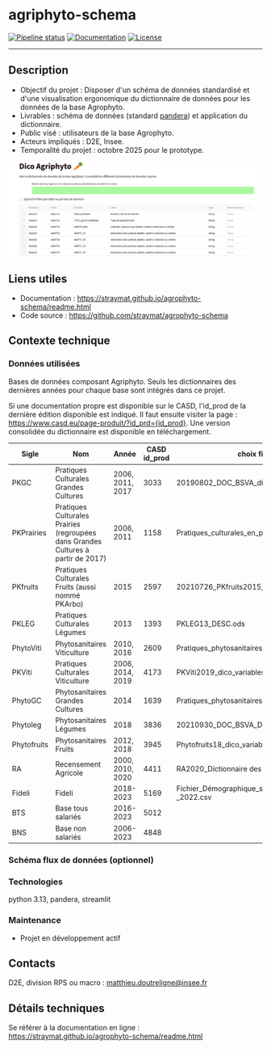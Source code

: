 # agriphyto-schema

[![Pipeline status](https://github.com/straymat/agrophyto-schema/actions/workflows/ci.yml/badge.svg)](https://github.com/straymat/agrophyto-schema/actions)
[![Documentation](https://img.shields.io/badge/docs-latest-blue.svg)](https://straymat.github.io/agrophyto-schema/readme.html)
[![License](https://img.shields.io/gitlab/license/strayMat/agriphyto-schema)](https://gitlab.com/strayMat/agriphyto-schema/-/blob/main/LICENSE)

---

## Description

- Objectif du projet : Disposer d'un schéma de données standardisé et d'une visualisation ergonomique du dictionnaire de données pour les données de la base Agrophyto.
- Livrables : schéma de données (standard [pandera](https://pandera.readthedocs.io/en/stable/)) et application du dictionnaire.
- Public visé : utilisateurs de la base Agrophyto.
- Acteurs impliqués : D2E, Insee.
- Temporalité du projet : octobre 2025 pour le prototype.

![Aperçu du projet](docs/source/_static/app_capture.png)

## Liens utiles

- Documentation : https://straymat.github.io/agrophyto-schema/readme.html
- Code source : https://github.com/straymat/agrophyto-schema

## Contexte technique

### Données utilisées

Bases de données composant Agriphyto. Seuls les dictionnaires des dernières
années pour chaque base sont intégrés dans ce projet.

Si une documentation propre est disponible sur le CASD, l'id_prod de la dernière
édition disponible est indiqué. Il faut ensuite visiter la page :
https://www.casd.eu/page-produit/?id_prd={id_prod}. Une version consolidée du
dictionnaire est disponible en téléchargement.

| Sigle | Nom | Année | CASD id_prod | choix fichier source nomenclature | intégrée |
|-------|-----|-------|--------------|-----------------------------------|----------|
| PKGC | Pratiques Culturales Grandes Cultures | 2006, 2011, 2017 | 3033 | 20190802_DOC_BSVA_dico_variables_PKGC2017.ods | |
| PKPrairies | Pratiques Culturales Prairies (regroupées dans Grandes Cultures à partir de 2017) | 2006, 2011 | 1158 | Pratiques_culturales_en_prairie_-_2011.csv |✅ |
| PKfruits | Pratiques Culturales Fruits (aussi nommé PKArbo) | 2015 | 2597 | 20210726_PKfruits2015_dico_variables.ods | |
| PKLEG | Pratiques Culturales Légumes | 2013 | 1393 | PKLEG13_DESC.ods | |
| PhytoViti | Phytosanitaires Viticulture | 2010, 2016 | 2609 | Pratiques_phytosanitaires_en_viticulture_-_2016.csv|✅|
| PKViti | Pratiques Culturales Viticulture | 2006, 2014, 2019 | 4173 | PKViti2019_dico_variables_definitif.ods | |
| PhytoGC | Phytosanitaires Grandes Cultures | 2014 | 1639 | Pratiques_phytosanitaires_en_grandes_cultures_-_2014.csv |✅ |
| Phytoleg | Phytosanitaires Légumes | 2018 | 3836 | 20210930_DOC_BSVA_Dictionnaire_variables_Phytolégumes2018.ods | |
| Phytofruits | Phytosanitaires Fruits | 2012, 2018 | 3945 | Phytofruits18_dico_variables_casd.xlsx | |
| RA | Recensement Agricole | 2000, 2010, 2020 | 4411 | RA2020_Dictionnaire des variables_220415_CASD.xlsx |✅|
| Fideli | Fideli | 2018-2023 | 5169 | Fichier_Démographique_sur_les_Logements_et_les_Individus_(FIDELI)_-_2022.csv |✅ |
| BTS | Base tous salariés | 2016-2023 | 5012 | | |
| BNS | Base non salariés | 2006-2023 | 4848 | | |

### Schéma flux de données (optionnel)

### Technologies

python 3.13, pandera, streamlit

### Maintenance

- Projet en développement actif

## Contacts

D2E, division RPS ou macro : matthieu.doutreligne@insee.fr

## Détails techniques

Se référer à la documentation en ligne : https://straymat.github.io/agrophyto-schema/readme.html
